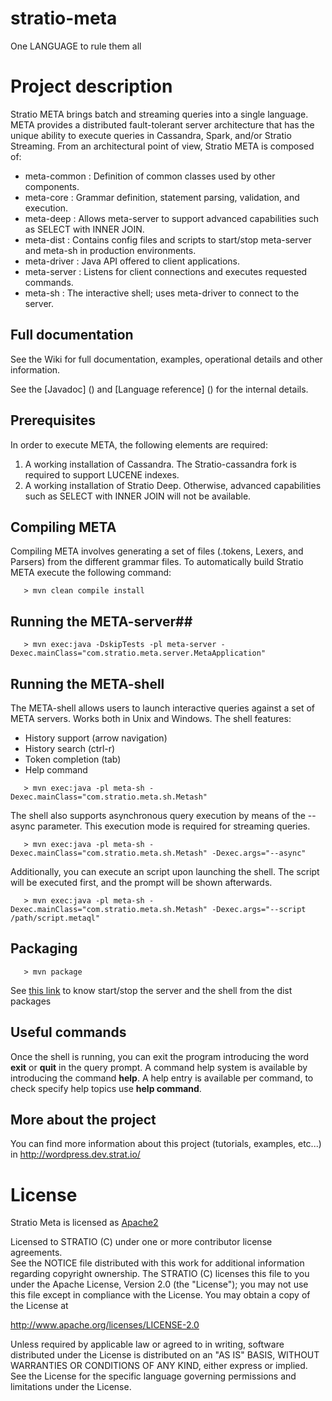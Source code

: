 # stratio-meta #

One LANGUAGE to rule them all

# Project description #

Stratio META brings batch and streaming queries into a single language. META provides a distributed fault-tolerant server architecture that has the unique ability to execute queries in Cassandra, Spark, and/or Stratio Streaming. From an architectural point of view, Stratio META is composed of:

   * meta-common : Definition of common classes used by other components.
   * meta-core : Grammar definition, statement parsing, validation, and execution.
   * meta-deep : Allows meta-server to support advanced capabilities such as SELECT with INNER JOIN.
   * meta-dist : Contains config files and scripts to start/stop meta-server and meta-sh in production environments.
   * meta-driver : Java API offered to client applications.
   * meta-server : Listens for client connections and executes requested commands.
   * meta-sh : The interactive shell; uses meta-driver to connect to the server.

## Full documentation ##

See the Wiki for full documentation, examples, operational details and other information.

See the [Javadoc] () and [Language reference] () for the internal details.

## Prerequisites ##

In order to execute META, the following elements are required:

1. A working installation of Cassandra. The Stratio-cassandra fork is required to support LUCENE indexes.
2. A working installation of Stratio Deep. Otherwise, advanced capabilities such as SELECT with INNER JOIN will not be available.

## Compiling META ##

Compiling META involves generating a set of files (.tokens, Lexers, and Parsers) from the different grammar files. To automatically build Stratio META execute the following command:

```
   > mvn clean compile install
```

## Running the META-server##

```
   > mvn exec:java -DskipTests -pl meta-server -Dexec.mainClass="com.stratio.meta.server.MetaApplication"
```

## Running the META-shell ##

The META-shell allows users to launch interactive queries against a set of META servers. 
Works both in Unix and Windows.
The shell features:

 - History support (arrow navigation)
 - History search (ctrl-r)
 - Token completion (tab)
 - Help command

```
   > mvn exec:java -pl meta-sh -Dexec.mainClass="com.stratio.meta.sh.Metash"
```

The shell also supports asynchronous query execution by means of the --async parameter. This execution mode is required for streaming queries.

```
   > mvn exec:java -pl meta-sh -Dexec.mainClass="com.stratio.meta.sh.Metash" -Dexec.args="--async"
```

Additionally, you can execute an script upon launching the shell. The script will be executed first, and the prompt will be shown afterwards.

```
   > mvn exec:java -pl meta-sh -Dexec.mainClass="com.stratio.meta.sh.Metash" -Dexec.args="--script /path/script.metaql"
```


## Packaging ##

```
   > mvn package
```
See [this link](https://github.com/Stratio/stratio-meta/edit/release/0.0.4/meta-dist/src/main/include/README.md) to know start/stop the server and the shell from the dist packages


## Useful commands ##

Once the shell is running, you can exit the program introducing the word **exit** or **quit** in the query prompt. A command help system is available by introducing the command **help**. A help entry is available per command, to check specify help topics use **help command**.

## More about the project ##

You can find more information about this project (tutorials, examples, etc...) in http://wordpress.dev.strat.io/

# License #

Stratio Meta is licensed as [Apache2](http://www.apache.org/licenses/LICENSE-2.0.txt)

Licensed to STRATIO (C) under one or more contributor license agreements.  
See the NOTICE file distributed with this work for additional information 
regarding copyright ownership.  The STRATIO (C) licenses this file
to you under the Apache License, Version 2.0 (the
"License"); you may not use this file except in compliance
with the License.  You may obtain a copy of the License at

  http://www.apache.org/licenses/LICENSE-2.0

Unless required by applicable law or agreed to in writing,
software distributed under the License is distributed on an
"AS IS" BASIS, WITHOUT WARRANTIES OR CONDITIONS OF ANY
KIND, either express or implied.  See the License for the
specific language governing permissions and limitations
under the License.
